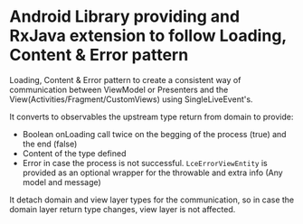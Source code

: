 # Android Library providing and RxJava extension to follow Loading, Content &amp; Error pattern

Loading, Content &amp; Error pattern to create a consistent way of communication between ViewModel or Presenters and the View(Activities/Fragment/CustomViews) using SingleLiveEvent's.

It converts to observables the upstream type return from domain to provide:

- Boolean onLoading call twice on the begging of the process (true) and the end (false) 
- Content of the type defined
- Error in case the process is not successful. `LceErrorViewEntity` is provided as an optional wrapper for the throwable and extra info (Any model and message)

It detach domain and view layer types for the communication, so in case the domain layer return type changes, view layer is not affected.
